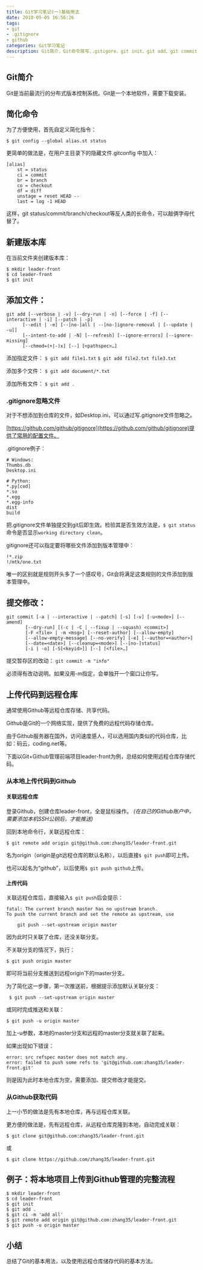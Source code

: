 ```yaml
---
title: Git学习笔记(一)基础用法
date: 2018-05-05 16:56:26
tags: 
- git 
- .gitignore 
- github
categories: Git学习笔记
description: Git简介，Git命令简写,.gitigore，git init、git add、git commit、git remote、git push。
---
```


## Git简介
Git是当前最流行的分布式版本控制系统。Git是一个本地软件，需要下载安装。

## 简化命令
为了方便使用，首先自定义简化指令：

`$ git config --global alias.st status`

更简单的做法是，在用户主目录下的隐藏文件.gitconfig 中加入：
```
[alias]  
    st = status  
    ci = commit  
    br = branch  
    co = checkout  
    df = diff  
    unstage = reset HEAD --
    last = log -1 HEAD
```
这样，git status/commit/branch/checkout等反人类的长命令，可以敲俩字母代替了。

## 新建版本库
在当前文件夹创建版本库：
```
$ mkdir leader-front
$ cd leader-front
$ git init
```

## 添加文件：
```
git add [--verbose | -v] [--dry-run | -n] [--force | -f] [--interactive | -i] [--patch | -p]
      [--edit | -e] [--[no-]all | --[no-]ignore-removal | [--update | -u]]
      [--intent-to-add | -N] [--refresh] [--ignore-errors] [--ignore-missing]
      [--chmod=(+|-)x] [--] [<pathspec>…​]
```

添加指定文件：
`$ git add file1.txt`
`$ git add file2.txt file3.txt`

添加多个文件：
`$ git add document/*.txt`

添加所有文件：
`$ git add .`

### .gitignore忽略文件
对于不想添加到仓库的文件，如Desktop.ini，可以通过写.gitignore文件忽略之。

[https://github.com/github/gitignore](https://github.com/github/gitignore)提供了常用的配置文件。

.gitignore例子：
```
# Windows:
Thumbs.db
Desktop.ini

# Python:
*.py[cod]
*.so
*.egg
*.egg-info
dist
build
```

把.gitignore文件单独提交到git后即生效。检验其是否生效方法是，`$ git status`命令是否显示`working directory clean`。

gitignore还可以指定要将哪些文件添加到版本管理中：
```
!*.zip
!/mtk/one.txt
```
唯一的区别就是规则开头多了一个感叹号，Git会将满足这类规则的文件添加到版本管理中。

## 提交修改：
```
git commit [-a | --interactive | --patch] [-s] [-v] [-u<mode>] [--amend]
       [--dry-run] [(-c | -C | --fixup | --squash) <commit>]
       [-F <file> | -m <msg>] [--reset-author] [--allow-empty]
       [--allow-empty-message] [--no-verify] [-e] [--author=<author>]
       [--date=<date>] [--cleanup=<mode>] [--[no-]status]
       [-i | -o] [-S[<keyid>]] [--] [<file>…​]
```

提交暂存区的改动：
`git commit -m "info"`

必须得有改动说明。如果没用-m指定，会单独开一个窗口让你写。

## 上传代码到远程仓库
通常使用Github等远程仓库存储、共享代码。

Github是Git的一个网络实现，提供了免费的远程代码存储仓库。

由于Github服务器在国外，访问速度感人，可以选用国内类似的代码仓库，比如：码云，coding.net等。

下面以Git+Github管理前端项目leader-front为例，总结如何使用远程仓库存储代码。

### 从本地上传代码到Github
#### 关联远程仓库
登录Github，创建仓库leader-front，全是鼠标操作。
*(在自己的Github账户中，需要添加本机SSH公钥后，才能推送)*

回到本地命令行，关联远程仓库：
```
$ git remote add origin git@github.com:zhang35/leader-front.git
```
名为origin（origin是git远程仓库的默认名称），以后直接`$ git push`即可上传。

也可以起名为“github”，以后使用`$ git push github`上传。

#### 上传代码
关联远程仓库后，直接输入`$ git push`后会提示：
```
fatal: The current branch master has no upstream branch.
To push the current branch and set the remote as upstream, use

    git push --set-upstream origin master

```
因为此时只关联了仓库，还没关联分支。

不关联分支的情况下，执行：

`$ git push origin master`

即可将当前分支推送到远程origin下的master分支。

为了简化这一步骤，第一次推送前，根据提示添加默认关联分支：

` $ git push --set-upstream origin master`

或同时完成推送和关联：

`$ git push -u origin master`

加上-u参数，本地的master分支和远程的master分支就关联了起来。

如果出现如下错误：
```
error: src refspec master does not match any.
error: failed to push some refs to 'git@github.com:zhang35/leader-front.git'
```
则是因为此时本地仓库为空，需要添加、提交修改才能提交。

### 从Github获取代码
上一小节的做法是先有本地仓库，再与远程仓库关联。

更方便的做法是，先有远程仓库，从远程仓库克隆到本地，自动完成关联：

`$ git clone git@github.com:zhang35/leader-front.git`

或

`$ git clone https://github.com/zhang35/leader-front.git`

## 例子：将本地项目上传到Github管理的完整流程
```
$ mkdir leader-front
$ cd leader-front
$ git init
$ git add .
$ git ci -m 'add all'
$ git remote add origin git@github.com:zhang35/leader-front.git
$ git push -u origin master
```

## 小结
总结了Git的基本用法，以及使用远程仓库储存代码的基本方法。

